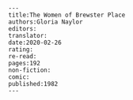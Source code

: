 
    ---
    title:The Women of Brewster Place
    authors:Gloria Naylor
    editors:
    translator:
    date:2020-02-26
    rating:
    re-read:
    pages:192
    non-fiction:
    comic:
    published:1982
    ---

    